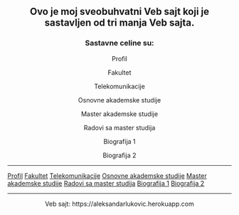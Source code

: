 ## <p align="center"> Ovo je moj sveobuhvatni Veb sajt koji je sastavljen od tri manja Veb sajta. <br /> </p>

### <p align="center"> Sastavne celine su: </p>
<p align="center">Profil</p>
<p align="center">Fakultet </p>
<p align="center">Telekomunikacije</p>
<p align="center">Osnovne akademske studije</p>
<p align="center">Master akademske studije</p>
<p align="center">Radovi sa master studija </p>
<p align="center">Biografija 1</p>
<p align="center">Biografija 2</p>

---

[Profil](https://aleksandarlukovic.herokuapp.com/profil/profil)
[Fakultet](https://aleksandarlukovic.herokuapp.com/profil/fakultet)
[Telekomunikacije](https://aleksandarlukovic.herokuapp.com/telekomunikacije)
[Osnovne akademske studije](https://aleksandarlukovic.herokuapp.com/telekomunikacije/osnovne)
[Master akademske studije](https://aleksandarlukovic.herokuapp.com/telekomunikacije/master)
[Radovi sa master studija](https://aleksandarlukovic.herokuapp.com/telekomunikacije/master)
[Biografija 1](https://aleksandarlukovic.herokuapp.com/profil/profil)
[Biografija 2](https://aleksandarlukovic.herokuapp.com/root/opis)

---

<p align="center">Veb sajt: https://aleksandarlukovic.herokuapp.com </p>

